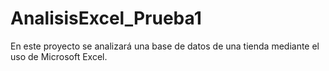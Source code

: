 # AnalisisExcel_Prueba1
En este proyecto se analizará una base de datos de una tienda mediante el uso de Microsoft Excel.
